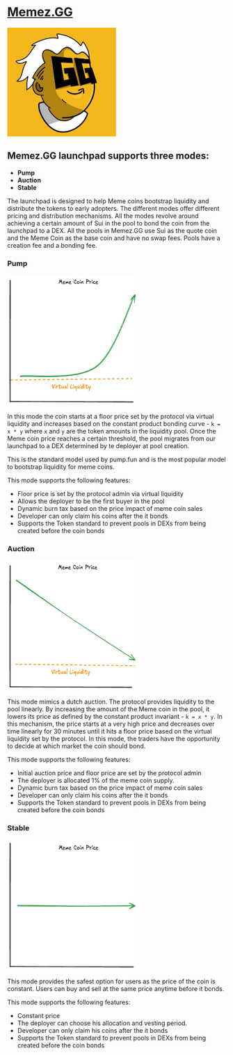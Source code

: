 # [Memez.GG](https://www.memez.gg/)

<p>
<img width="250px"height="250px" alt="Memez Logo" src="./assets/memez-logo.jpg" />
</p>

## Memez.GG launchpad supports three modes:

-   **Pump**
-   **Auction**
-   **Stable**

The launchpad is designed to help Meme coins bootstrap liquidity and distribute the tokens to early adopters. The different modes offer different pricing and distribution mechanisms. All the modes revolve around achieving a certain amount of Sui in the pool to bond the coin from the launchpad to a DEX.
All the pools in Memez.GG use Sui as the quote coin and the Meme Coin as the base coin and have no swap fees.
Pools have a creation fee and a bonding fee.

### Pump

<p>
<img width="300px"height="300px" alt="Pump Mode" src="./assets/pump-model.png" />
</p>

In this mode the coin starts at a floor price set by the protocol via virtual liquidity and increases based on the constant product bonding curve - `k = x * y` where `x` and `y` are the token amounts in the liquidity pool. Once the Meme coin price reaches a certain threshold, the pool migrates from our launchpad to a DEX determined by te deployer at pool creation.

This is the standard model used by pump.fun and is the most popular model to bootstrap liquidity for meme coins.

This mode supports the following features:

-   Floor price is set by the protocol admin via virtual liquidity
-   Allows the deployer to be the first buyer in the pool
-   Dynamic burn tax based on the price impact of meme coin sales
-   Developer can only claim his coins after the it bonds
-   Supports the Token standard to prevent pools in DEXs from being created before the coin bonds

### Auction

<p>
<img width="300px"height="300px" alt="Pump Mode" src="./assets/auction-model.png" />
</p>

This mode mimics a dutch auction. The protocol provides liquidity to the pool linearly. By increasing the amount of the Meme coin in the pool, it lowers its price as defined by the constant product invariant - `k = x * y`. In this mechanism, the price starts at a very high price and decreases over time linearly for 30 minutes until it hits a floor price based on the virtual liquidity set by the protocol. In this mode, the traders have the opportunity to decide at which market the coin should bond.

This mode supports the following features:

-   Initial auction price and floor price are set by the protocol admin
-   The deployer is allocated 1% of the meme coin supply.
-   Dynamic burn tax based on the price impact of meme coin sales
-   Developer can only claim his coins after the it bonds
-   Supports the Token standard to prevent pools in DEXs from being created before the coin bonds

### Stable

<p>
<img width="300px"height="300px" alt="Pump Mode" src="./assets/stable-model.png" />
</p>

This mode provides the safest option for users as the price of the coin is constant. Users can buy and sell at the same price anytime before it bonds.

This mode supports the following features:

-   Constant price
-   The deployer can choose his allocation and vesting period.
-   Developer can only claim his coins after the it bonds
-   Supports the Token standard to prevent pools in DEXs from being created before the coin bonds
